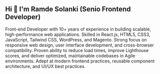 ## Hi 👋 I'm Ramde Solanki (Senio Frontend Developer) 

Front-end Developer with 10+ years of experience in building scalable, high-performance web applications. Skilled in React.js, HTML5, CSS3, JavaScript, Tailwind CSS, WordPress, and Magento. Strong focus on responsive web design, user interface development, and cross-browser compatibility. Proven ability to reduce load times, improve Lighthouse scores, and deliver optimized, maintainable codebases in Agile environments. Adept at modern frontend practices, reusable component architecture, and UI/UX best practices.

<!--
**ramdesolanki2511/ramdesolanki2511** is a ✨ _special_ ✨ repository because its `README.md` (this file) appears on your GitHub profile.

Here are some ideas to get you started:

- 🔭 I’m currently working on ...
- 🌱 I’m currently learning ...
- 👯 I’m looking to collaborate on ...
- 🤔 I’m looking for help with ...
- 💬 Ask me about ...
- 📫 How to reach me: ...
- 😄 Pronouns: ...
- ⚡ Fun fact: ...
-->
